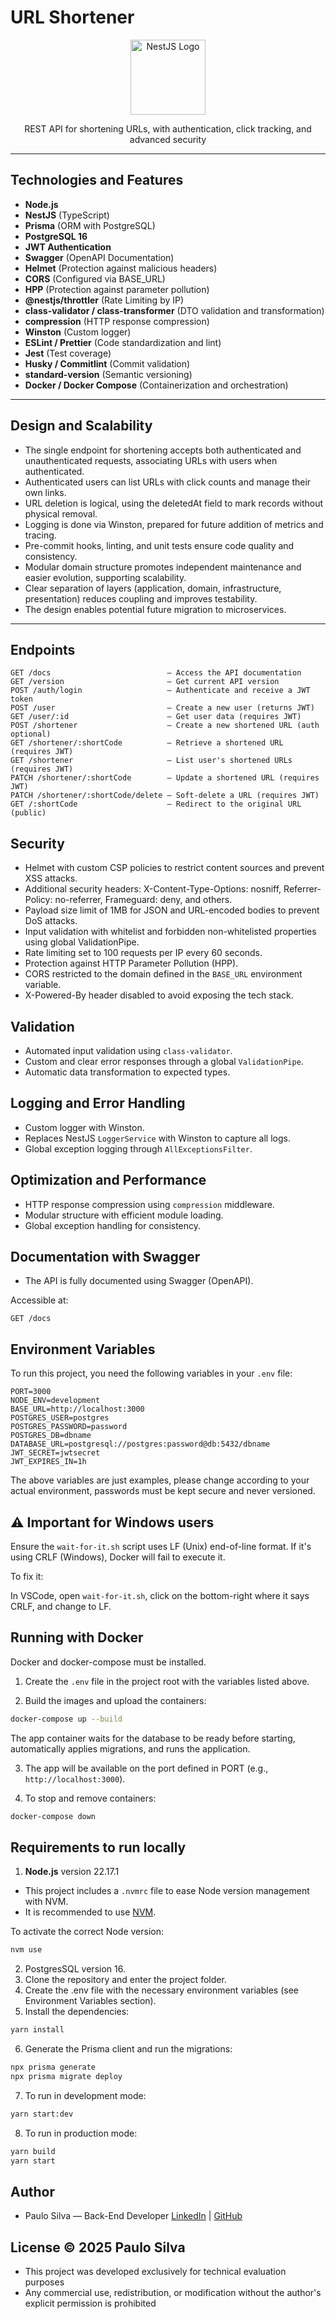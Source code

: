 # URL Shortener

<p align="center">
  <a href="https://nestjs.com/" target="_blank">
    <img src="https://nestjs.com/img/logo-small.svg" width="120" alt="NestJS Logo" />
  </a>
</p>

</p> <p align="center"> REST API for shortening URLs, with authentication, click tracking, and advanced security</p>

---

## Technologies and Features

- **Node.js**
- **NestJS** (TypeScript)
- **Prisma** (ORM with PostgreSQL)
- **PostgreSQL 16**
- **JWT Authentication**
- **Swagger** (OpenAPI Documentation)
- **Helmet** (Protection against malicious headers)
- **CORS** (Configured via BASE_URL)
- **HPP** (Protection against parameter pollution)
- **@nestjs/throttler** (Rate Limiting by IP)
- **class-validator / class-transformer** (DTO validation and transformation)
- **compression** (HTTP response compression)
- **Winston** (Custom logger)
- **ESLint / Prettier** (Code standardization and lint)
- **Jest** (Test coverage)
- **Husky / Commitlint** (Commit validation)
- **standard-version** (Semantic versioning)
- **Docker / Docker Compose** (Containerization and orchestration)

---

## Design and Scalability

- The single endpoint for shortening accepts both authenticated and unauthenticated requests, associating URLs with users when authenticated.
- Authenticated users can list URLs with click counts and manage their own links.
- URL deletion is logical, using the deletedAt field to mark records without physical removal.
- Logging is done via Winston, prepared for future addition of metrics and tracing.
- Pre-commit hooks, linting, and unit tests ensure code quality and consistency.
- Modular domain structure promotes independent maintenance and easier evolution, supporting scalability.
- Clear separation of layers (application, domain, infrastructure, presentation) reduces coupling and improves testability.
- The design enables potential future migration to microservices.

---

## Endpoints

```http
GET /docs                          — Access the API documentation
GET /version                       — Get current API version
POST /auth/login                   — Authenticate and receive a JWT token
POST /user                         — Create a new user (returns JWT)
GET /user/:id                      — Get user data (requires JWT)
POST /shortener                    — Create a new shortened URL (auth optional)
GET /shortener/:shortCode          — Retrieve a shortened URL (requires JWT)
GET /shortener                     — List user's shortened URLs (requires JWT)
PATCH /shortener/:shortCode        — Update a shortened URL (requires JWT)
PATCH /shortener/:shortCode/delete — Soft-delete a URL (requires JWT)
GET /:shortCode                    — Redirect to the original URL (public)
```

## Security

- Helmet with custom CSP policies to restrict content sources and prevent XSS attacks.
- Additional security headers: X-Content-Type-Options: nosniff, Referrer-Policy: no-referrer, Frameguard: deny, and others.
- Payload size limit of 1MB for JSON and URL-encoded bodies to prevent DoS attacks.
- Input validation with whitelist and forbidden non-whitelisted properties using global ValidationPipe.
- Rate limiting set to 100 requests per IP every 60 seconds.
- Protection against HTTP Parameter Pollution (HPP).
- CORS restricted to the domain defined in the `BASE_URL` environment variable.
- X-Powered-By header disabled to avoid exposing the tech stack.

## Validation

- Automated input validation using `class-validator`.
- Custom and clear error responses through a global `ValidationPipe`.
- Automatic data transformation to expected types.

## Logging and Error Handling

- Custom logger with Winston.
- Replaces NestJS `LoggerService` with Winston to capture all logs.
- Global exception logging through `AllExceptionsFilter`.

## Optimization and Performance

- HTTP response compression using `compression` middleware.
- Modular structure with efficient module loading.
- Global exception handling for consistency.

## Documentation with Swagger

- The API is fully documented using Swagger (OpenAPI).

Accessible at:

```http
GET /docs
```

## Environment Variables

To run this project, you need the following variables in your `.env` file:

```env
PORT=3000
NODE_ENV=development
BASE_URL=http://localhost:3000
POSTGRES_USER=postgres
POSTGRES_PASSWORD=password
POSTGRES_DB=dbname
DATABASE_URL=postgresql://postgres:password@db:5432/dbname
JWT_SECRET=jwtsecret
JWT_EXPIRES_IN=1h
```

The above variables are just examples, please change according to your actual environment, passwords must be kept secure and never versioned.

## ⚠️ Important for Windows users

Ensure the `wait-for-it.sh` script uses LF (Unix) end-of-line format. If it's using CRLF (Windows), Docker will fail to execute it.

To fix it:

In VSCode, open `wait-for-it.sh`, click on the bottom-right where it says CRLF, and change to LF.

## Running with Docker

Docker and docker-compose must be installed.

1. Create the `.env` file in the project root with the variables listed above.

2. Build the images and upload the containers:

```bash
docker-compose up --build
```

The app container waits for the database to be ready before starting, automatically applies migrations, and runs the application.

3. The app will be available on the port defined in PORT (e.g., `http://localhost:3000`).

4. To stop and remove containers:

```bash
docker-compose down
```

## Requirements to run locally

1. **Node.js** version 22.17.1

- This project includes a `.nvmrc` file to ease Node version management with NVM.
- It is recommended to use [NVM](https://github.com/nvm-sh/nvm).

To activate the correct Node version:

```bash
nvm use
```

2. PostgresSQL version 16.
3. Clone the repository and enter the project folder.
4. Create the .env file with the necessary environment variables (see Environment Variables section).
5. Install the dependencies:

```bash
yarn install
```

6. Generate the Prisma client and run the migrations:

```bash
npx prisma generate
npx prisma migrate deploy
```

7. To run in development mode:

```bash
yarn start:dev
```

8. To run in production mode:

```bash
yarn build
yarn start
```

## Author

- Paulo Silva — Back-End Developer
  [LinkedIn](https://www.linkedin.com/in/paulors1206) | [GitHub](https://github.com/prsonda)

## License © 2025 Paulo Silva

- This project was developed exclusively for technical evaluation purposes
- Any commercial use, redistribution, or modification without the author's explicit permission is prohibited
